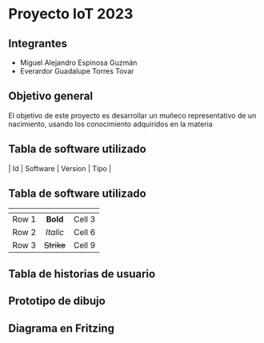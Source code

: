 # Proyecto IoT 2023
## Integrantes
* Miguel Alejandro Espinosa Guzmán
* Everardor Guadalupe Torres Tovar
## Objetivo general
El objetivo de este proyecto es desarrollar un muñeco representativo de un nacimiento, usando los conocimiento adquiridos en la materia
## Tabla de software utilizado
| Id | Software | Version | Tipo |

## Tabla de software utilizado
| <!-- -->      | <!-- -->        | <!-- -->      |
|:-------------:|:---------------:|:-------------:|
| Row 1         | **Bold**        | Cell 3        |
| Row 2         | *Italic*        | Cell 6        |
| Row 3         | ~~Strike~~      | Cell 9        |
## Tabla de historias de usuario

## Prototipo de dibujo

## Diagrama en Fritzing

